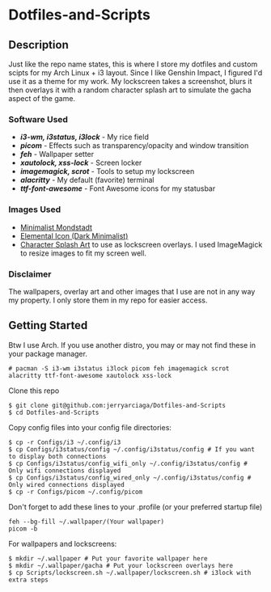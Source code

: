 # Dotfiles-and-Scripts

## Description
Just like the repo name states, this is where I store my dotfiles and custom scipts
for my Arch Linux + i3 layout. Since I like Genshin Impact, I figured I'd use it as
a theme for my work. My lockscreen takes a screenshot, blurs it then overlays it
with a random character splash art to simulate the gacha aspect of the game.

### Software Used
- ***i3-wm, i3status, i3lock*** - My rice field
- ***picom*** - Effects such as transparency/opacity and window transition
- ***feh*** - Wallpaper setter
- ***xautolock, xss-lock*** - Screen locker
- ***imagemagick, scrot*** - Tools to setup my lockscreen
- ***alacritty*** - My default (favorite) terminal
- ***ttf-font-awesome*** - Font Awesome icons for my statusbar

### Images Used
- [Minimalist Mondstadt](https://www.reddit.com/r/wallpaper/comments/pda3hx/3840_x_2160_genshin_impact_minimalism_landscape/)
- [Elemental Icon (Dark Minimalist)](https://www.reddit.com/r/Genshin_Impact/comments/jbextw/i_made_2_wallpapers_of_the_genshin_elements/)
- [Character Splash Art](https://genshin-impact.fandom.com/wiki/Genshin_Impact_Wiki)
to use as lockscreen overlays. I used ImageMagick to resize images to fit my screen well.

### Disclaimer
The wallpapers, overlay art and other images that I use are not in any way my property.
I only store them in my repo for easier access.

## Getting Started
Btw I use Arch. If you use another distro, you may or may not find these in your
package manager.
```
# pacman -S i3-wm i3status i3lock picom feh imagemagick scrot alacritty ttf-font-awesome xautolock xss-lock
```
Clone this repo
```
$ git clone git@github.com:jerryarciaga/Dotfiles-and-Scripts
$ cd Dotfiles-and-Scripts
```
Copy config files into your config file directories:
```
$ cp -r Configs/i3 ~/.config/i3
$ cp Configs/i3status/config ~/.config/i3status/config # If you want to display both connections
$ cp Configs/i3status/config_wifi_only ~/.config/i3status/config # Only wifi connections displayed
$ cp Configs/i3status/config_wired_only ~/.config/i3status/config # Only wired connections displayed
$ cp -r Configs/picom ~/.config/picom
```

Don't forget to add these lines to your .profile (or your preferred startup file)
```
feh --bg-fill ~/.wallpaper/(Your wallpaper)
picom -b
```

For wallpapers and lockscreens:
```
$ mkdir ~/.wallpaper # Put your favorite wallpaper here
$ mkdir ~/.wallpaper/gacha # Put your lockscreen overlays here
$ cp Scripts/lockscreen.sh ~/.wallpaper/lockscreen.sh # i3lock with extra steps
```
